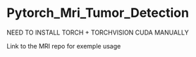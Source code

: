 # Pytorch_Mri_Tumor_Detection


NEED TO INSTALL TORCH + TORCHVISION CUDA MANUALLY

Link to the MRI repo for exemple usage 